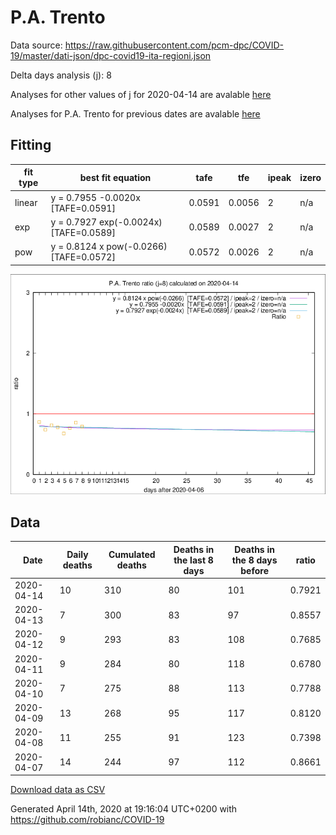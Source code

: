 # P.A. Trento

Data source: https://raw.githubusercontent.com/pcm-dpc/COVID-19/master/dati-json/dpc-covid19-ita-regioni.json

Delta days analysis (j): 8

Analyses for other values of j for 2020-04-14 are avalable [here](../2020-04-14/README.md)

Analyses for P.A. Trento for previous dates are avalable [here](../README.md)

## Fitting 
|fit type|best fit equation|tafe|tfe|ipeak|izero|
|-------|-----|--------|------|---|---|
|linear|y = 0.7955 -0.0020x  [TAFE=0.0591]|0.0591|0.0056|2|n/a|
|exp|y = 0.7927 exp(-0.0024x)  [TAFE=0.0589]|0.0589|0.0027|2|n/a|
|pow|y = 0.8124 x pow(-0.0266)  [TAFE=0.0572]|0.0572|0.0026|2|n/a|

![Plot](COVID-19_p.a._trento_j8_2020-04-14.png)

## Data
|Date|Daily deaths|Cumulated deaths|Deaths in the last 8 days|Deaths in the 8 days before|ratio|
|----|----------|-----------|-------|--------------------|-----|
|2020-04-14|10|310|80|101|0.7921|
|2020-04-13|7|300|83|97|0.8557|
|2020-04-12|9|293|83|108|0.7685|
|2020-04-11|9|284|80|118|0.6780|
|2020-04-10|7|275|88|113|0.7788|
|2020-04-09|13|268|95|117|0.8120|
|2020-04-08|11|255|91|123|0.7398|
|2020-04-07|14|244|97|112|0.8661|

[Download data as CSV](COVID-19_p.a._trento_j8_2020-04-14.csv)

Generated April 14th, 2020 at 19:16:04 UTC+0200 with https://github.com/robianc/COVID-19
